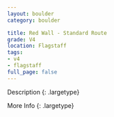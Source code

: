 ```yaml
---
layout: boulder
category: boulder

title: Red Wall - Standard Route
grade: V4
location: Flagstaff
tags:
- v4
- flagstaff
full_page: false
---
```



Description
{: .largetype}


More Info
{: .largetype}

